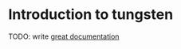 # Introduction to tungsten

TODO: write [great documentation](http://jacobian.org/writing/what-to-write/)
